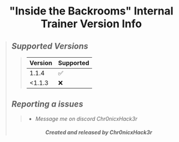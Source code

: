 # <center> "Inside the Backrooms" Internal Trainer Version Info </center>
>## ***Supported Versions***
>>| Version    | Supported          |
>>| ---------  | ------------------ |
>>| 1.1.4      | :white_check_mark: |
>>| <1.1.3     | :x:                |
>## ***Reporting a issues***
>>+ *Message me on discord Chr0nicxHack3r*
>###### <center> ***Created and released by Chr0nicxHack3r*** </center>

